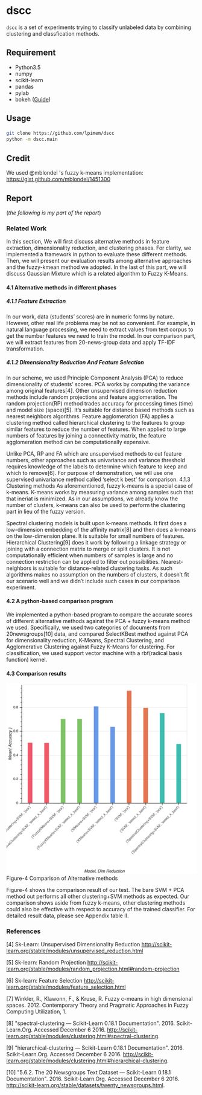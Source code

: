 # dscc
`dscc` is a set of experiments trying to classify unlabeled data by combining clustering and classfication methods. 

## Requirement
- Python3.5
- numpy
- scikit-learn
- pandas
- pylab
- bokeh ([Guide](http://bokeh.pydata.org/en/latest/docs/user_guide/quickstart.html#userguide-quickstart))

## Usage 

```bash
git clone https://github.com/lpimem/dscc
python -m dscc.main
```

## Credit
We used @mblondel 's fuzzy k-means implementation: https://gist.github.com/mblondel/1451300

## Report

(_the following is my part of the report_)

### Related Work

In this section, We will first discuss alternative methods in feature extraction, dimensionality reduction, and clustering phases. For clarity, we implemented a framework in python to evaluate these different methods. Then, we will present our evaluation results among alternative approaches and the fuzzy-kmean method we adopted. In the last of this part, we will discuss Gaussian Mixture which is a related algorithm to Fuzzy K-Means. 

#### 4.1 Alternative methods in different phases
##### 4.1.1 Feature Extraction
In our work, data (students’ scores) are in numeric forms by nature. However, other real life problems may be not so convenient. For example, in natural language processing, we need to extract values from text corpus to get the number features we need to train the model.  In our comparison part, we will extract features from 20-news-group data and apply TF-IDF transformation.
##### 4.1.2 Dimensionality Reduction And Feature Selection
In our scheme, we used Principle Component Analysis (PCA) to reduce dimensionality of students’ scores. PCA works by computing the variance among original features[4]. Other unsupervised dimension reduction methods include random projections and feature agglomeration. The random projection(RP) method trades accuracy for processing times (time) and model size (space)[5]. It’s suitable for distance based methods such as nearest neighbors algorithms.  Feature agglomeration (FA) applies a clustering method called hierarchical clustering to the features to group similar features to reduce the number of features. When applied to large numbers of features by joining a connectivity matrix, the feature agglomeration method can be computationally expensive. 

Unlike PCA, RP and FA which are unsupervised methods to cut feature numbers, other approaches such as univariance and variance threshold requires knowledge of the labels to determine which feature to keep and which to remove[6]. For purpose of demonstration, we will use one supervised univariance method called ‘select k best’ for comparison. 
4.1.3 Clustering methods
As aforementioned, fuzzy k-means is a special case of k-means. K-means works by measuring variance among samples such that that ineriat is minimized. As in our assumptions, we already know the number of clusters, k-means can also be used to perform the clustering part in lieu of the fuzzy version. 

Spectral clustering models is built upon k-means methods. It first does a low-dimension embedding of the affinity matrix[8] and then does a k-means on the low-dimension plane. It is suitable for small numbers of features. 
Hierarchical Clustering[9] does it work by following a linkage strategy or joining with a connection matrix to merge or split clusters. It is not computationally efficient when numbers of samples is large and no connection restriction can be applied to filter out possibilities. 
Nearest-neighbors is suitable for distance-related clustering tasks. As such algorithms makes no assumption on the numbers of clusters, it doesn’t fit our scenario well and we didn’t include such cases in our comparison experiment.
#### 4.2 A python-based comparison program
We implemented a python-based program to compare the accurate scores of different alternative methods against the PCA + fuzzy k-means method we used.  Specifically, we used two categories of documents from 20newsgroups[10] data, and compared SelectKBest method against PCA for dimensionality reduction,  K-Means, Spectral Clustering, and Agglomerative Clustering against Fuzzy K-Means for clustering. For classification, we used support vector machine with a rbf(radical basis function) kernel. 

#### 4.3 Comparison results

![](https://raw.githubusercontent.com/lpimem/dscc/master/result.png)
Figure-4 Comparison of Alternative methods

Figure-4 shows the comparison result of our test. The bare SVM + PCA method out performs all other clustering+SVM methods as expected. Our comparison shows aside from fuzzy k-means, other clustering methods could also be effective with respect to accuracy of the trained classifier. For detailed result data, please see Appendix table II.

### References

[4] Sk-Learn: Unsupervised Dimensionality Reduction http://scikit-learn.org/stable/modules/unsupervised_reduction.html 

[5] Sk-learn: Random Projection http://scikit-learn.org/stable/modules/random_projection.html#random-projection 

[6] Sk-learn: Feature Selection http://scikit-learn.org/stable/modules/feature_selection.html 

[7] Winkler, R., Klawonn, F., & Kruse, R. Fuzzy c-means in high dimensional spaces. 2012. Contemporary Theory and Pragmatic Approaches in Fuzzy Computing Utilization, 1.

[8] "spectral-clustering — Scikit-Learn 0.18.1 Documentation". 2016. Scikit-Learn.Org. Accessed December 6 2016. http://scikit-learn.org/stable/modules/clustering.html#spectral-clustering.

[9] "hierarchical-clustering — Scikit-Learn 0.18.1 Documentation". 2016. Scikit-Learn.Org. Accessed December 6 2016. http://scikit-learn.org/stable/modules/clustering.html#hierarchical-clustering.

[10] "5.6.2. The 20 Newsgroups Text Dataset — Scikit-Learn 0.18.1 Documentation". 2016. Scikit-Learn.Org. Accessed December 6 2016. http://scikit-learn.org/stable/datasets/twenty_newsgroups.html. 
